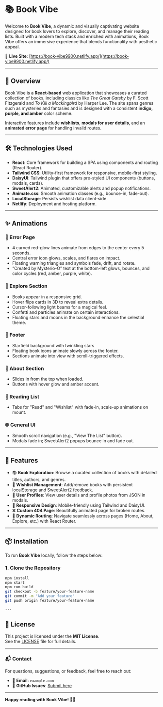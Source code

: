 # 📚 Book Vibe

Welcome to **Book Vibe**, a dynamic and visually captivating website designed for book lovers to explore, discover, and manage their reading lists. Built with a modern tech stack and enriched with animations, Book Vibe offers an immersive experience that blends functionality with aesthetic appeal.

🔗 **Live Site**: [https://book-vibe9900.netlify.app/](https://book-vibe9900.netlify.app/)

---

## 🌟 Overview

Book Vibe is a **React-based** web application that showcases a curated collection of books, including classics like *The Great Gatsby* by F. Scott Fitzgerald and *To Kill a Mockingbird* by Harper Lee. The site spans genres such as mysteries and fantasies and is designed with a consistent **indigo, purple, and amber** color scheme. 

Interactive features include **wishlists**, **modals for user details**, and an **animated error page** for handling invalid routes.

---

## 🛠️ Technologies Used

- **React**: Core framework for building a SPA using components and routing (React Router).
- **Tailwind CSS**: Utility-first framework for responsive, mobile-first styling.
- **DaisyUI**: Tailwind plugin that offers pre-styled UI components (buttons, modals, cards).
- **SweetAlert2**: Animated, customizable alerts and popup notifications.
- **Animate.css**: Smooth animation classes (e.g., bounce-in, fade-out).
- **LocalStorage**: Persists wishlist data client-side.
- **Netlify**: Deployment and hosting platform.

---

## ✨ Animations

### 🔴 Error Page
- 4 curved red-glow lines animate from edges to the center every 5 seconds.
- Central error icon glows, scales, and flares on impact.
- Floating warning triangles and symbols fade, drift, and rotate.
- “Created by Mysterio-O” text at the bottom-left glows, bounces, and color cycles (red, amber, purple, white).

### 🌌 Explore Section
- Books appear in a responsive grid.
- Hover flips cards in 3D to reveal extra details.
- Cursor-following light beams for a magical feel.
- Confetti and particles animate on certain interactions.
- Floating stars and moons in the background enhance the celestial theme.

### 🌠 Footer
- Starfield background with twinkling stars.
- Floating book icons animate slowly across the footer.
- Sections animate into view with scroll-triggered effects.

### 👋 About Section
- Slides in from the top when loaded.
- Buttons with hover glow and amber accent.

### 📖 Reading List
- Tabs for "Read" and "Wishlist" with fade-in, scale-up animations on mount.

### 🌐 General UI
- Smooth scroll navigation (e.g., "View The List" button).
- Modals fade in; SweetAlert2 popups bounce in and fade out.

---

## 🚀 Features

- 📚 **Book Exploration**: Browse a curated collection of books with detailed titles, authors, and genres.
- 💖 **Wishlist Management**: Add/remove books with persistent localStorage and SweetAlert2 feedback.
- 👤 **User Profiles**: View user details and profile photos from JSON in modals.
- 📱 **Responsive Design**: Mobile-friendly using Tailwind and DaisyUI.
- ❌ **Custom 404 Page**: Beautifully animated page for broken routes.
- 🔁 **Dynamic Routing**: Navigate seamlessly across pages (Home, About, Explore, etc.) with React Router.

---

## 📦 Installation

To run **Book Vibe** locally, follow the steps below:

### 1. Clone the Repository
```bash
npm install
npm start
npm run build
git checkout -b feature/your-feature-name
git commit -m "Add your feature"
git push origin feature/your-feature-name

---
```

## 📄 License

This project is licensed under the **MIT License**.  
See the [LICENSE](LICENSE) file for full details.

---

### 📬 Contact

For questions, suggestions, or feedback, feel free to reach out:

- 📧 **Email**: `example.com`
- 🐙 **GitHub Issues**: [Submit here](https://github.com/mysterio-O/book-vibe/issues)

---

**Happy reading with Book Vibe!** 📖✨
